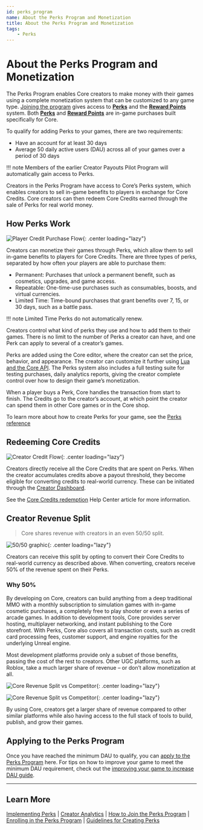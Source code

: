 ```yaml
---
id: perks_program
name: About the Perks Program and Monetization
title: About the Perks Program and Monetization
tags:
    - Perks
---
```


<style>
.md-typeset img {
    max-width: 100% !important;
}
</style>

# About the Perks Program and Monetization

The Perks Program enables Core creators to make money with their games using a complete monetization system that can be customized to any game type. [Joining the program](joining_perks.md) gives access to [**Perks**](implementing_perks.md) and the [**Reward Points**](reward_points_reference.md) system. Both [**Perks**](implementing_perks.md) and [**Reward Points**](reward_points_reference.md) are in-game purchases built specifically for Core.

To qualify for adding Perks to your games, there are two requirements:

- Have an account for at least 30 days
- Average 50 daily active users (DAU) across all of your games over a period of 30 days

!!! note
    Members of the earlier Creator Payouts Pilot Program will automatically gain access to Perks.

Creators in the Perks Program have access to Core’s Perks system, which enables creators to sell in-game benefits to players in exchange for Core Credits. Core creators can then redeem Core Credits earned through the sale of Perks for real world money.

## How Perks Work

![Player Credit Purchase Flow](../img/Perks/Perks_PlayerPurchaseFlow.png){: .center loading="lazy"}

Creators can monetize their games through Perks, which allow them to sell in-game benefits to players for Core Credits. There are three types of perks, separated by how often your players are able to purchase them:

- Permanent: Purchases that unlock a permanent benefit, such as cosmetics, upgrades, and game access.
- Repeatable: One-time-use purchases such as consumables, boosts, and virtual currencies.
- Limited Time: Time-bound purchases that grant benefits over 7, 15, or 30 days, such as a battle pass.

!!! note
    Limited Time Perks do not automatically renew.

Creators control what kind of perks they use and how to add them to their games. There is no limit to the number of Perks a creator can have, and one Perk can apply to several of a creator’s games.

Perks are added using the Core editor, where the creator can set the price, behavior, and appearance. The creator can customize it further using [Lua and the Core API](../api/player.md). The Perks system also includes a full testing suite for testing purchases, daily analytics reports, giving the creator complete control over how to design their game’s monetization.

When a player buys a Perk, Core handles the transaction from start to finish. The Credits go to the creator’s account, at which point the creator can spend them in other Core games or in the Core shop.

To learn more about how to create Perks for your game, see the [Perks reference](implementing_perks.md)

## Redeeming Core Credits

![Creator Credit Flow](../img/Perks/Perks_CreatorCreditFlow.png){: .center loading="lazy"}

Creators directly receive all the Core Credits that are spent on Perks. When the creator accumulates credits above a payout threshold, they become eligible for converting credits to real-world currency. These can be initiated through the [Creator Dashboard](https://www.coregames.com/create/dashboard).

See the [Core Credits redemption](https://support.coregames.com/hc/en-us/articles/1500000063422-Earned-vs-Purchased-Core-Credits) Help Center article for more information.

## Creator Revenue Split

> Core shares revenue with creators in an even 50/50 split.

![50/50 graphic](../img/Perks/Perks_FiftyFifty.png){: .center loading="lazy"}

Creators can receive this split by opting to convert their Core Credits to real-world currency as described above. When converting, creators receive 50% of the revenue spent on their Perks.

### Why 50%

By developing on Core, creators can build anything from a deep traditional MMO with a monthly subscription to simulation games with in-game cosmetic purchases, a completely free to play shooter or even a series of arcade games. In addition to development tools, Core provides server hosting, multiplayer networking, and instant publishing to the Core storefront. With Perks, Core also covers all transaction costs, such as credit card processing fees, customer support, and engine royalties for the underlying Unreal engine.

Most development platforms provide only a subset of those benefits, passing the cost of the rest to creators. Other UGC platforms, such as Roblox, take a much larger share of revenue – or don’t allow monetization at all.

![Core Revenue Split vs Competitor](../img/Perks/Perks_CoreRoblox.png){: .center loading="lazy"}

![Core Revenue Split vs Competitor](../img/Perks/Perks_PlatformCostChart.png){: .center loading="lazy"}

By using Core, creators get a larger share of revenue compared to other similar platforms while also having access to the full stack of tools to build, publish, and grow their games.

## Applying to the Perks Program

Once you have reached the minimum DAU to qualify, you can [apply to the Perks Program](joining_perks.md) here. For tips on how to improve your game to meet the minimum DAU requirement, check out the [improving your game to increase DAU guide](../tutorials/improving_your_game.md).

---

## Learn More

[Implementing Perks](implementing_perks.md) | [Creator Analytics](creator_analytics.md) | [How to Join the Perks Program](https://support.coregames.com/hc/en-us/articles/1500000063182-How-to-Join-the-Perks-Program) | [Enrolling in the Perks Program](https://support.coregames.com/hc/en-us/articles/1500000063581-Enrolling-in-the-Perks-Program) | [Guidelines for Creating Perks](perks_rules.md)
